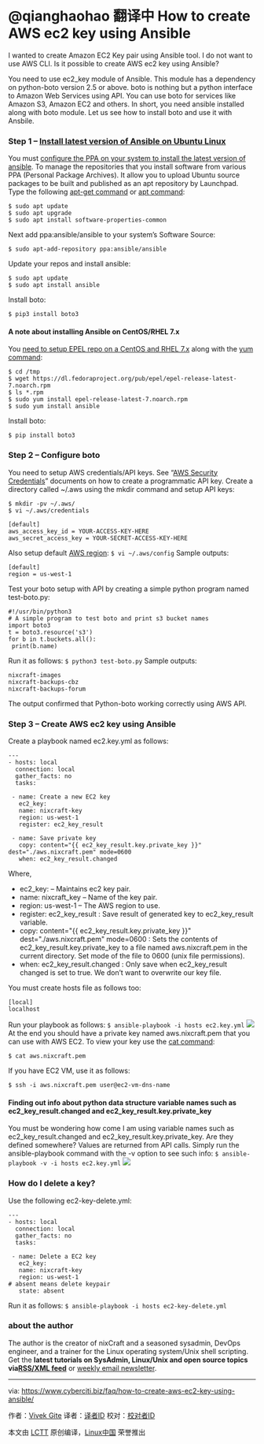 @qianghaohao 翻译中
How to create AWS ec2 key using Ansible
======

I wanted to create Amazon EC2 Key pair using Ansible tool. I do not want to use AWS CLI. Is it possible to create AWS ec2 key using Ansible?

You need to use ec2_key module of Ansible. This module has a dependency on python-boto version 2.5 or above. boto is nothing but a python interface to Amazon Web Services using API. You can use boto for services like Amazon S3, Amazon EC2 and others. In short, you need ansible installed along with boto module. Let us see how to install boto and use it with Ansbile.

### Step 1 – [Install latest version of Ansible on Ubuntu Linux][1]

You must [configure the PPA on your system to install the latest version of ansible][2]. To manage the repositories that you install software from various PPA (Personal Package Archives). It allow you to upload Ubuntu source packages to be built and published as an apt repository by Launchpad. Type the following [apt-get command][3] or [apt command][4]:
```
$ sudo apt update 
$ sudo apt upgrade 
$ sudo apt install software-properties-common
```
Next add ppa:ansible/ansible to your system’s Software Source:
```
$ sudo apt-add-repository ppa:ansible/ansible
```
Update your repos and install ansible:
```
$ sudo apt update 
$ sudo apt install ansible
```
Install boto:
```
$ pip3 install boto3
```

#### A note about installing Ansible on CentOS/RHEL 7.x

You [need to setup EPEL repo on a CentOS and RHEL 7.x][5] along with the [yum command][6]:
```
$ cd /tmp 
$ wget https://dl.fedoraproject.org/pub/epel/epel-release-latest-7.noarch.rpm 
$ ls *.rpm 
$ sudo yum install epel-release-latest-7.noarch.rpm 
$ sudo yum install ansible
```
Install boto:
```
$ pip install boto3
```

### Step 2 – Configure boto

You need to setup AWS credentials/API keys. See “[AWS Security Credentials][7]” documents on how to create a programmatic API key. Create a directory called ~/.aws using the mkdir command and setup API keys:
```
$ mkdir -pv ~/.aws/ 
$ vi ~/.aws/credentials
```
```
[default]
aws_access_key_id = YOUR-ACCESS-KEY-HERE
aws_secret_access_key = YOUR-SECRET-ACCESS-KEY-HERE
```

Also setup default [AWS region][8]:
`$ vi ~/.aws/config`
Sample outputs:
```
[default]
region = us-west-1
```

Test your boto setup with API by creating a simple python program named test-boto.py:
```
#!/usr/bin/python3
# A simple program to test boto and print s3 bucket names
import boto3
t = boto3.resource('s3')
for b in t.buckets.all():
 print(b.name)
```

Run it as follows:
`$ python3 test-boto.py`
Sample outputs:
```
nixcraft-images
nixcraft-backups-cbz
nixcraft-backups-forum

```

The output confirmed that Python-boto working correctly using AWS API.

### Step 3 – Create AWS ec2 key using Ansible

Create a playbook named ec2.key.yml as follows:
```
---
- hosts: local
  connection: local
  gather_facts: no
  tasks:
 
 - name: Create a new EC2 key
   ec2_key:
   name: nixcraft-key
   region: us-west-1
   register: ec2_key_result
 
 - name: Save private key
   copy: content="{{ ec2_key_result.key.private_key }}" dest="./aws.nixcraft.pem" mode=0600
   when: ec2_key_result.changed
```

Where,

  * ec2_key: – Maintains ec2 key pair.
  * name: nixcraft_key – Name of the key pair.
  * region: us-west-1 – The AWS region to use.
  * register: ec2_key_result : Save result of generated key to ec2_key_result variable.
  * copy: content="{{ ec2_key_result.key.private_key }}" dest="./aws.nixcraft.pem" mode=0600 : Sets the contents of ec2_key_result.key.private_key to a file named aws.nixcraft.pem in the current directory. Set mode of the file to 0600 (unix file permissions).
  * when: ec2_key_result.changed : Only save when ec2_key_result changed is set to true. We don’t want to overwrite our key file.



You must create hosts file as follows too:
```
[local]
localhost

```

Run your playbook as follows:
`$ ansible-playbook -i hosts ec2.key.yml`
![](https://www.cyberciti.biz/media/new/faq/2018/02/How-to-create-AWS-ec2-key-using-Ansible.jpg)
At the end you should have a private key named aws.nixcraft.pem that you can use with AWS EC2. To view your key use the [cat command][9]:
```
$ cat aws.nixcraft.pem
```
If you have EC2 VM, use it as follows:
```
$ ssh -i aws.nixcraft.pem user@ec2-vm-dns-name
```

#### Finding out info about python data structure variable names such as ec2_key_result.changed and ec2_key_result.key.private_key

You must be wondering how come I am using variable names such as ec2_key_result.changed and ec2_key_result.key.private_key. Are they defined somewhere? Values are returned from API calls. Simply run the ansible-playbook command with the -v option to see such info:
`$ ansible-playbook -v -i hosts ec2.key.yml`
![](https://www.cyberciti.biz/media/new/faq/2018/02/ansible-verbose-output.jpg)

### How do I delete a key?

Use the following ec2-key-delete.yml:
```
---
- hosts: local
  connection: local
  gather_facts: no
  tasks:
 
 - name: Delete a EC2 key
   ec2_key:
   name: nixcraft-key
   region: us-west-1
# absent means delete keypair
   state: absent
```

Run it as follows:
`$ ansible-playbook -i hosts ec2-key-delete.yml`


### about the author

The author is the creator of nixCraft and a seasoned sysadmin, DevOps engineer, and a trainer for the Linux operating system/Unix shell scripting. Get the **latest tutorials on SysAdmin, Linux/Unix and open source topics via[RSS/XML feed][10]** or [weekly email newsletter][11].

--------------------------------------------------------------------------------

via: https://www.cyberciti.biz/faq/how-to-create-aws-ec2-key-using-ansible/

作者：[Vivek Gite][a]
译者：[译者ID](https://github.com/译者ID)
校对：[校对者ID](https://github.com/校对者ID)

本文由 [LCTT](https://github.com/LCTT/TranslateProject) 原创编译，[Linux中国](https://linux.cn/) 荣誉推出

[a]:https://www.cyberciti.biz
[1]:https://www.cyberciti.biz/faq/how-to-install-and-configure-latest-version-of-ansible-on-ubuntu-linux/
[2]:https://www.cyberciti.biz/faq/ubuntu-sudo-add-apt-repository-command-not-found-error/
[3]:https://www.cyberciti.biz/tips/linux-debian-package-management-cheat-sheet.html (See Linux/Unix apt-get command examples for more info)
[4]:https://www.cyberciti.biz/faq/ubuntu-lts-debian-linux-apt-command-examples/ (See Linux/Unix apt command examples for more info)
[5]:https://www.cyberciti.biz/faq/installing-rhel-epel-repo-on-centos-redhat-7-x/
[6]:https://www.cyberciti.biz/faq/rhel-centos-fedora-linux-yum-command-howto/ (See Linux/Unix yum command examples for more info)
[7]:https://docs.aws.amazon.com/general/latest/gr/aws-security-credentials.html
[8]:https://docs.aws.amazon.com/AmazonRDS/latest/UserGuide/Concepts.RegionsAndAvailabilityZones.html
[9]:https://www.cyberciti.biz/faq/linux-unix-appleosx-bsd-cat-command-examples/ (See Linux/Unix cat command examples for more info)
[10]:https://www.cyberciti.biz/atom/atom.xml
[11]:https://www.cyberciti.biz/subscribe-to-weekly-linux-unix-newsletter-for-sysadmin/
